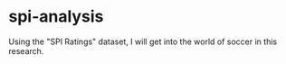 # spi-analysis
Using the "SPI Ratings" dataset, I will get into the world of soccer in this research.
